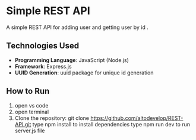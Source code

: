 # Simple REST API

A simple REST API for adding user and getting user by id .

## Technologies Used
- **Programming Language**: JavaScript (Node.js)
- **Framework**: Express.js
- **UUID Generation**: uuid package for unique id generation

## How to Run
1.   open vs code
2.  open terminal
3. Clone the repository:
   git clone https://github.com/altodevelop/REST-API.git
   type npm install to install dependencies 
   type npm run dev to run server.js file